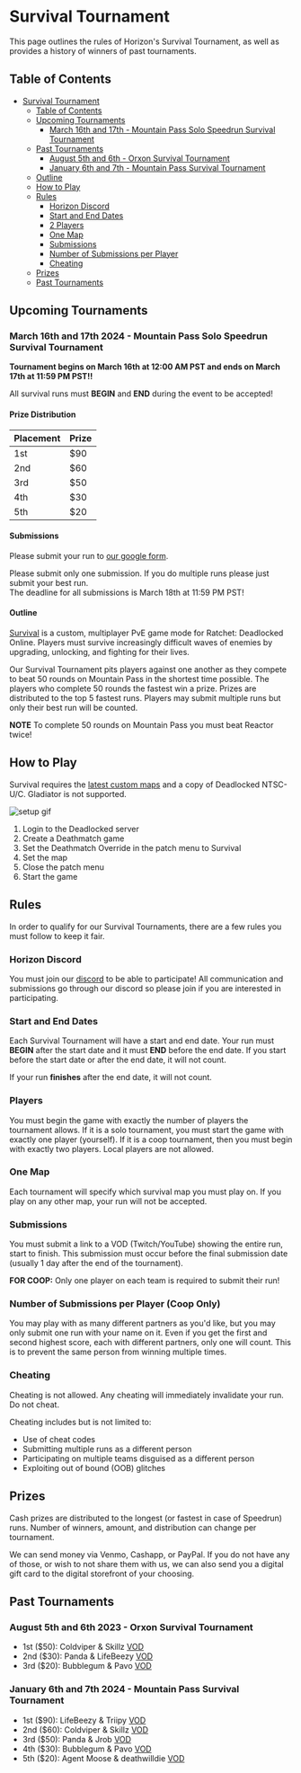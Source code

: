 # Survival Tournament

This page outlines the rules of Horizon's Survival Tournament, as well as provides a history of winners of past tournaments.

## Table of Contents
- [Survival Tournament](#survival-tournament)
  - [Table of Contents](#table-of-contents)
  - [Upcoming Tournaments](#upcoming-tournaments)
    - [March 16th and 17th - Mountain Pass Solo Speedrun Survival Tournament](#march-16th-and-17th-2024---mountain-pass-solo-speedrun-survival-tournament)
  - [Past Tournaments](#past-tournaments)
    - [August 5th and 6th - Orxon Survival Tournament](#august-5th-and-6th-2023---orxon-survival-tournament)
    - [January 6th and 7th - Mountain Pass Survival Tournament](#january-6th-and-7th-2024---mountain-pass-survival-tournament)
  - [Outline](#outline)
  - [How to Play](#how-to-play)
  - [Rules](#rules)
    - [Horizon Discord](#horizon-discord)
    - [Start and End Dates](#start-and-end-dates)
    - [2 Players](#2-players)
    - [One Map](#one-map)
    - [Submissions](#submissions)
    - [Number of Submissions per Player](#number-of-submissions-per-player)
    - [Cheating](#cheating)
  - [Prizes](#prizes)
  - [Past Tournaments](#past-tournaments)

## Upcoming Tournaments

### March 16th and 17th 2024 - Mountain Pass Solo Speedrun Survival Tournament

**Tournament begins on March 16th at 12:00 AM PST and ends on March 17th at 11:59 PM PST!!**<br>

All survival runs must **BEGIN** and **END** during the event to be accepted!<br>

#### Prize Distribution

| Placement | Prize |
| --- | ----------- |
| 1st | $90 |
| 2nd | $60 |
| 3rd | $50 |
| 4th | $30 |
| 5th | $20 |

#### Submissions

Please submit your run to [our google form](https://forms.gle/68AbbLhvGkWxpWYN6).

Please submit only one submission. If you do multiple runs please just submit your best run.<br>
The deadline for all submissions is March 18th at 11:59 PM PST!

#### Outline

[Survival](https://rac-horizon.com/survival) is a custom, multiplayer PvE game mode for Ratchet: Deadlocked Online. Players must survive increasingly difficult waves of enemies by upgrading, unlocking, and fighting for their lives.

Our Survival Tournament pits players against one another as they compete to beat 50 rounds on Mountain Pass in the shortest time possible. The players who complete 50 rounds the fastest win a prize. Prizes are distributed to the top 5 fastest runs. Players may submit multiple runs but only their best run will be counted.

**NOTE** To complete 50 rounds on Mountain Pass you must beat Reactor twice!

## How to Play

Survival requires the [latest custom maps](./CMAPS.md) and a copy of Deadlocked NTSC-U/C. Gladiator is not supported.

![setup gif](../assets/dl/survivalsetup.gif)

1. Login to the Deadlocked server
2. Create a Deathmatch game
3. Set the Deathmatch Override in the patch menu to Survival
4. Set the map
5. Close the patch menu
6. Start the game

## Rules

In order to qualify for our Survival Tournaments, there are a few rules you must follow to keep it fair.

### Horizon Discord

You must join our [discord](https://discord.gg/horizonps) to be able to participate! All communication and submissions go through our discord so please join if you are interested in participating.

### Start and End Dates

Each Survival Tournament will have a start and end date. Your run must **BEGIN** after the start date and it must **END** before the end date. If you start before the start date or after the end date, it will not count.

If your run **finishes** after the end date, it will not count.

### Players

You must begin the game with exactly the number of players the tournament allows. If it is a solo tournament, you must start the game with exactly one player (yourself). If it is a coop tournament, then you must begin with exactly two players. Local players are not allowed.

### One Map

Each tournament will specify which survival map you must play on. If you play on any other map, your run will not be accepted.

### Submissions

You must submit a link to a VOD (Twitch/YouTube) showing the entire run, start to finish. This submission must occur before the final submission date (usually 1 day after the end of the tournament).

**FOR COOP:** Only one player on each team is required to submit their run!

### Number of Submissions per Player (Coop Only)

You may play with as many different partners as you'd like, but you may only submit one run with your name on it. Even if you get the first and second highest score, each with different partners, only one will count. This is to prevent the same person from winning multiple times.

### Cheating

Cheating is not allowed. Any cheating will immediately invalidate your run. Do not cheat.

Cheating includes but is not limited to:
* Use of cheat codes
* Submitting multiple runs as a different person
* Participating on multiple teams disguised as a different person
* Exploiting out of bound (OOB) glitches

## Prizes

Cash prizes are distributed to the longest (or fastest in case of Speedrun) runs. Number of winners, amount, and distribution can change per tournament.

We can send money via Venmo, Cashapp, or PayPal. If you do not have any of those, or wish to not share them with us, we can also send you a digital gift card to the digital storefront of your choosing.

## Past Tournaments

### August 5th and 6th 2023 - Orxon Survival Tournament

 - 1st ($50): Coldviper & Skillz [VOD](https://drive.google.com/file/d/1OYJLoZpCAikvb6ZUssOKXA3tcS2cHOT5/view?usp=sharing)
 - 2nd ($30): Panda & LifeBeezy [VOD](https://www.youtube.com/watch?v=6QkZEYik9rs)
 - 3rd ($20): Bubblegum & Pavo [VOD](https://www.twitch.tv/videos/1892319833)

### January 6th and 7th 2024 - Mountain Pass Survival Tournament

 - 1st ($90): LifeBeezy & Triipy [VOD](https://youtu.be/9rhdd02Jwvo)
 - 2nd ($60): Coldviper & Skillz [VOD](https://drive.google.com/file/d/1PEjF1JKKJhZ12l_KFpRAJeEOotiYAvJI/view?usp=sharing)
 - 3rd ($50): Panda & Jrob [VOD](https://www.youtube.com/watch?v=A9_6IBeZfX0)
 - 4th ($30): Bubblegum & Pavo [VOD](https://www.twitch.tv/videos/2026630699)
 - 5th ($20): Agent Moose & deathwilldie [VOD](https://www.twitch.tv/deathwilldie/v/2024668618?sr=a)
